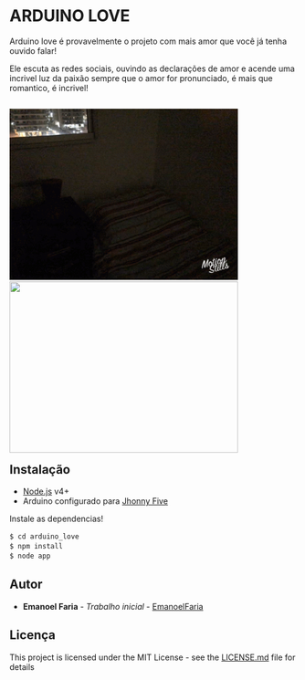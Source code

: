 # ARDUINO LOVE

Arduino love é provavelmente o projeto com mais amor que você já tenha ouvido falar!

Ele escuta as redes sociais, ouvindo as declarações de amor e acende uma incrivel luz da paixão sempre que o amor for pronunciado, é mais que romantico, é incrivel!

<p style="float:left">
    <img width="400" height="300" src="animacao.GIF">
    <img width="400" height="300" src="animacao2.GIF">
</p>
 
## Instalação

- [Node.js](https://nodejs.org/) v4+
- Arduino configurado para [Jhonny Five](https://github.com/rwaldron/johnny-five/wiki/Getting-Started)

Instale as dependencias!

```sh
$ cd arduino_love
$ npm install
$ node app
```

## Autor

* **Emanoel Faria** - *Trabalho inicial* - [EmanoelFaria](https://github.com/EmanoelFaria)

## Licença

This project is licensed under the MIT License - see the [LICENSE.md](LICENSE.md) file for details
